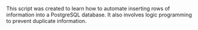This script was created to learn how to automate inserting rows of information into a PostgreSQL database. It also involves logic programming to prevent duplicate information.
